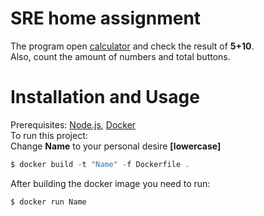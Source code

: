 # SRE home assignment
The program open  [calculator](https://www.google.co.il/search?q=google+calculator) and check the result of __5+10__.\
Also, count the amount of numbers and total buttons.
# Installation and Usage
Prerequisites: [Node.js](https://nodejs.org/en/), [Docker](https://www.docker.com/)\
To run this project:\
Change __Name__ to your personal desire __[lowercase]__
```javascript
$ docker build -t "Name" -f Dockerfile .
```
After building the docker image you need to run:
```javascript
$ docker run Name
```
